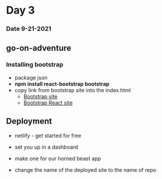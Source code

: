 # Day 3

### Date 9-21-2021

## go-on-adventure

### Installing bootstrap

- package json
- **npm install react-bootstrap bootstrap**
- copy link from bootstrap site into the index.html
  - [Bootstrap site](https://getbootstrap.com/)
  - [Bootstrap React site](https://react-bootstrap.netlify.app/components/overlays/)

## Deployment

- netlify - get started for free
- set you up in a dashboard
- make one for our horned beast app

- change the name of the deployed site to the name of repo
